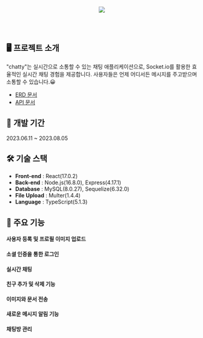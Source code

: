 <br>
<div align="center">
  <img src="https://github.com/AnSeonJeong/chatty-front/assets/98884055/0691f4ea-7dba-44ac-bcbf-47597d4e0064">
</div>

<br><br>

## 🖥️ 프로젝트 소개
"chatty"는 실시간으로 소통할 수 있는 채팅 애플리케이션으로, Socket.io를 활용한 효율적인 실시간 채팅 경험을 제공합니다.
사용자들은 언제 어디서든 메시지를 주고받으며 소통할 수 있습니다.😀

- <a href="https://www.erdcloud.com/d/QxMXL4t7jZ6H73RSt">ERD 문서</a>
- <a href="https://humble-vision-435.notion.site/ca9f266cfa1e461e8225d69d7bc1f2b2?v=e454a3a86f7d4a76bceb78ac207a1a7c&pvs=4">API 문서</a>

## 📅 개발 기간
2023.06.11 ~ 2023.08.05

## 🛠️ 기술 스택
- **Front-end** : React(17.0.2)
- **Back-end** : Node.js(16.8.0), Express(4.17.1)
- **Database** : MySQL(8.0.27), Sequelize(6.32.0)
- **File Upload** : Multer(1.4.4)
- **Language** : TypeScript(5.1.3)

## 💁 주요 기능
#### 사용자 등록 및 프로필 이미지 업로드
#### 소셜 인증을 통한 로그인
#### 실시간 채팅
#### 친구 추가 및 삭제 기능
#### 이미지와 문서 전송
#### 새로운 메시지 알림 기능
#### 채팅방 관리
